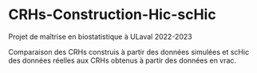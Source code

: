 # CRHs-Construction-Hic-scHic

Projet de maîtrise en biostatistique à ULaval 2022-2023

Comparaison des CRHs construis à partir des données simulées et scHic des données réelles aux CRHs obtenus à partir des données en vrac.
